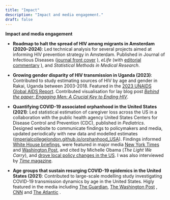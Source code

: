 ```yaml
---
title: "Impact"
description: "Impact and media engagement."
draft: false
---
```



**Impact and media engagement**

- **Roadmap to halt the spread of HIV among migrants in Amsterdam (2020–2024)**: Led technical analysis for several projects aimed at informing HIV prevention strategy in Amsterdam. Published in Journal of Infectious Diseases ([journal front cover](https://tinyurl.com/jid-cover) ), *eLife* (with [editorial commentary](https://doi.org/10.7554/eLife.82610) ), and *Statistical Methods in Medical Research*.

- **Growing gender disparity of HIV transmission in Uganda (2023)**: Contributed to study estimating sources of HIV by age and gender in Rakai, Uganda between 2003-2018. Featured in the [2023 UNAIDS Global AIDS  Report](https://www.unaids.org/en/resources/documents/2023/global-aids-update-2023 ). Contributed visualisation for lay blog post [*Behind the paper: Engaging Men: A Crucial Key to Ending HIV*](https://communities.springernature.com/posts/engaging-men-a-crucial-key-to-ending-hiv).

- **Quantifying COVID-19 associated orphanhood in the United States (2021)**: Led statistical estimation of caregiver loss across the US in a collaboration with the public health agency United States Centers for Disease Control and Prevention (CDC), published in *Pediatrics*. Designed website to communicate findings to policymakers and media, updated periodically with new data and modelled estimates ([imperialcollegelondon.github.io/orphanhood_USA](https://imperialcollegelondon.github.io/orphanhood_USA)). Findings informed [White House briefings](https://tinyurl.com/whitehouse-memorandum), were featured in major media [New York Times](https://tinyurl.com/nyt-covid-orphans) and [Washington Post](https://tinyurl.com/WaPo-orphans), and cited by Michelle Obama (*The Light We Carry*), and [drove local policy changes in the US](https://tinyurl.com/orphans-CA-bill). I was also interviewed by [*Time* magazine](https://time.com/6111902/covid-orphans-coping).

- **Age groups that sustain resurging COVID-19 epidemics in the United States (2021)**: Contributed to large-scale modelling study investigating COVID-19 transmission dynamics by age in the United States. Higly featured in the media including [The Guardian](https://www.theguardian.com/us-news/2021/may/02/us-covid-vaccinations-clinics-outreach-campaigns-vaccine-hesitancy), [The Washington Post](https://www.washingtonpost.com/business/what-we-know-about-the-impact-of-covid-19-on-children/2021/02/15/d2db6450-6fe5-11eb-8651-6d3091eac63f_story.html) , [CNN](https://us.cnn.com/2021/02/03/health/younger-adults-biggest-covid-spreaders/index.html) and [The Atlantic](https://www.theatlantic.com/ideas/archive/2021/05/vaccinate-adults-in-india-before-american-children/618849/) .
